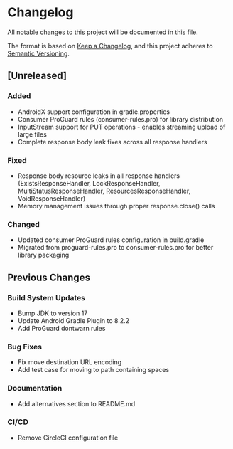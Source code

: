# Changelog

All notable changes to this project will be documented in this file.

The format is based on [Keep a Changelog](https://keepachangelog.com/en/1.0.0/),
and this project adheres to [Semantic Versioning](https://semver.org/spec/v2.0.0.html).

## [Unreleased]

### Added
- AndroidX support configuration in gradle.properties
- Consumer ProGuard rules (consumer-rules.pro) for library distribution
- InputStream support for PUT operations - enables streaming upload of large files
- Complete response body leak fixes across all response handlers

### Fixed
- Response body resource leaks in all response handlers (ExistsResponseHandler, LockResponseHandler, MultiStatusResponseHandler, ResourcesResponseHandler, VoidResponseHandler)
- Memory management issues through proper response.close() calls

### Changed
- Updated consumer ProGuard rules configuration in build.gradle
- Migrated from proguard-rules.pro to consumer-rules.pro for better library packaging

## Previous Changes

### Build System Updates
- Bump JDK to version 17
- Update Android Gradle Plugin to 8.2.2
- Add ProGuard dontwarn rules

### Bug Fixes
- Fix move destination URL encoding
- Add test case for moving to path containing spaces

### Documentation
- Add alternatives section to README.md

### CI/CD
- Remove CircleCI configuration file